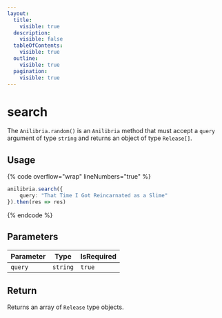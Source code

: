 ```yaml
---
layout:
  title:
    visible: true
  description:
    visible: false
  tableOfContents:
    visible: true
  outline:
    visible: true
  pagination:
    visible: true
---
```


# search

The `Anilibria.random()` is an `Anilibria` method that must accept a `query` argument of type `string` and returns an object of type `Release[]`.

## Usage

{% code overflow="wrap" lineNumbers="true" %}
```typescript
anilibria.search({
    query: "That Time I Got Reincarnated as a Slime"
}).then(res => res)
```
{% endcode %}

## Parameters

| Parameter | Type     | IsRequired |
| --------- | -------- | ---------- |
| `query`   | `string` | `true`     |

## Return

Returns an array of `Release` type objects.
